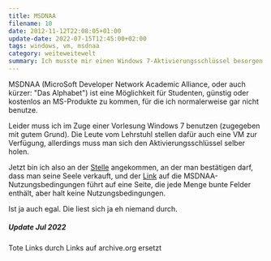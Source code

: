 ```yaml
---
title: MSDNAA
filename: 10
date: 2012-11-12T22:08:05+01:00
update-date: 2022-07-15T12:45:00+02:00
tags: windows, vm, msdnaa
category: weiteweitewelt
summary: Ich musste mir einen Windows 7-Aktivierungsschlüssel besorgen. Dazu musste ich Nutzungsbedingungen zustimmen, die nicht aufzufinden waren.
---
```


MSDNAA (MicroSoft Developer Network Academic Alliance, oder auch kürzer: "Das Alphabet") ist eine Möglichkeit für Studenten, günstig oder kostenlos an MS-Produkte zu kommen, für die ich normalerweise gar nicht benutze.

Leider muss ich im Zuge einer Vorlesung Windows 7 benutzen (zugegeben mit gutem Grund). Die Leute vom Lehrstuhl stellen dafür auch eine VM zur Verfügung, allerdings muss man sich den Aktivierungsschlüssel selber holen.

Jetzt bin ich also an der [Stelle](https://web.archive.org/web/20130629001440/https://msdnaa.ruhr-uni-bochum.de/) angekommen, an der man bestätigen darf, dass man seine Seele verkauft, und der [Link](https://web.archive.org/web/20121203003434/https://www.dreamspark.com/) auf die MSDNAA-Nutzungsbedingungen führt auf eine Seite, die jede Menge bunte Felder enthält, aber halt keine Nutzungsbedingungen.

Ist ja auch egal. Die liest sich ja eh niemand durch.

##### Update Jul 2022

Tote Links durch Links auf archive.org ersetzt
